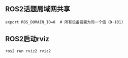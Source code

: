 ## ROS2话题局域网共享
`export ROS_DOMAIN_ID=0  # 所有设备设置为同一个值（0-101)`
## ROS2启动rviz
`ros2 run rviz2 rviz2 `
